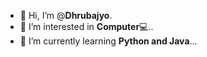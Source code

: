 - 👋 Hi, I’m @**Dhrubajyo**.
- 👀 I’m interested in **Computer**💻..
- 🌱 I’m currently learning **Python and Java**...
<!-- 💞️ I’m looking to collaborate on ...
- 📫 How to reach me ...
--->

<!---
Dhrubajyo/Dhrubajyo is a ✨ special ✨ repository because its `README.md` (this file) appears on your GitHub profile.
You can click the Preview link to take a look at your changes.
--->
